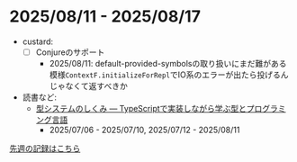 # 2025/08/11 - 2025/08/17

- custard:
    - [ ] Conjureのサポート
        - 2025/08/11: default-provided-symbolsの取り扱いにまだ難がある模様`ContextF.initializeForRepl`でIO系のエラーが出たら投げるんじゃなくて返すべきか
- 読書など:
    - [型システムのしくみ ― TypeScriptで実装しながら学ぶ型とプログラミング言語](https://www.lambdanote.com/products/type-systems)
        - 2025/07/06 - 2025/07/10, 2025/07/12 - 2025/08/11

[先週の記録はこちら](https://github.com/igrep/daily-commits/blob/9519718157a8b0a5ec417c5ff94ced3239720a76/yesterday.md)

